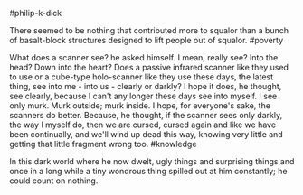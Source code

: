#philip-k-dick 

There seemed to be nothing that contributed more to squalor than a bunch of basalt-block structures designed to lift people out of squalor.
#poverty 

What does a scanner see? he asked himself. I mean, really see? Into the head? Down into the heart? Does a passive infrared scanner like they used to use or a cube-type holo-scanner like they use these days, the latest thing, see into me - into us - clearly or darkly? I hope it does, he thought, see clearly, because I can't any longer these days see into myself. I see only murk. Murk outside; murk inside. I hope, for everyone's sake, the scanners do better. Because, he thought, if the scanner sees only darkly, the way I myself do, then we are cursed, cursed again and like we have been continually, and we'll wind up dead this way, knowing very little and getting that little fragment wrong too.
#knowledge

In this dark world where he now dwelt, ugly things and surprising things and once in a long while a tiny wondrous thing spilled out at him constantly; he could count on nothing.